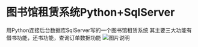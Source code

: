 # 图书馆租赁系统Python+SqlServer
用Python连接后台数据库SqlServer写的一个图书馆租赁系统
其主要三大功能有借书功能，还书功能，查询订单数据功能
<img src="I:\git666\g1.jpg" alt="图片说明" width="宽度" height="高度">
